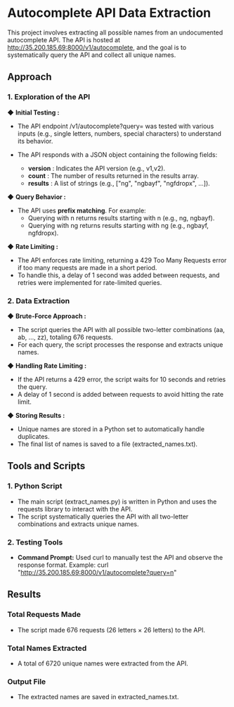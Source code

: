 # Autocomplete API Data Extraction

This project involves extracting all possible names from an undocumented autocomplete API. The API is hosted at http://35.200.185.69:8000/v1/autocomplete, 
and the goal is to systematically query the API and collect all unique names.

## Approach

### 1. Exploration of the API
◆ **Initial Testing :**

- The API endpoint /v1/autocomplete?query=<string> was tested with various inputs (e.g., single letters, numbers, special characters) to understand its behavior.

- The API responds with a JSON object containing the following fields:

  - **version** : Indicates the API version (e.g., v1,v2).
  - **count** : The number of results returned in the results array.
  - **results** : A list of strings (e.g., ["ng", "ngbayf", "ngfdropx", ...]).
    
◆ **Query Behavior :**

- The API uses **prefix matching**. For example:
  - Querying with n returns results starting with n (e.g., ng, ngbayf).
  - Querying with ng returns results starting with ng (e.g., ngbayf, ngfdropx).

◆ **Rate Limiting :**

- The API enforces rate limiting, returning a 429 Too Many Requests error if too many requests are made in a short period.
- To handle this, a delay of 1 second was added between requests, and retries were implemented for rate-limited queries.

### 2. Data Extraction

◆ **Brute-Force Approach :**

- The script queries the API with all possible two-letter combinations (aa, ab, ..., zz), totaling 676 requests.
- For each query, the script processes the response and extracts unique names.

◆ **Handling Rate Limiting :**

- If the API returns a 429 error, the script waits for 10 seconds and retries the query.
- A delay of 1 second is added between requests to avoid hitting the rate limit.

◆ **Storing Results :**

- Unique names are stored in a Python set to automatically handle duplicates.
- The final list of names is saved to a file (extracted_names.txt).

## Tools and Scripts

### 1. Python Script
- The main script (extract_names.py) is written in Python and uses the requests library to interact with the API.
- The script systematically queries the API with all two-letter combinations and extracts unique names.

### 2. Testing Tools
- **Command Prompt:** Used curl to manually test the API and observe the response format.
Example: curl "http://35.200.185.69:8000/v1/autocomplete?query=n"

## Results

### Total Requests Made
- The script made 676 requests (26 letters × 26 letters) to the API.

### Total Names Extracted
- A total of 6720 unique names were extracted from the API.

### Output File
- The extracted names are saved in extracted_names.txt.
